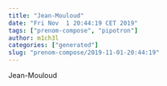 ```yaml
---
title: "Jean-Mouloud"
date: "Fri Nov  1 20:44:19 CET 2019"
tags: ["prenom-compose", "pipotron"]
author: m1ch3l
categories: ["generated"]
slug: "prenom-compose/2019-11-01-20:44:19"
---
```


Jean-Mouloud
